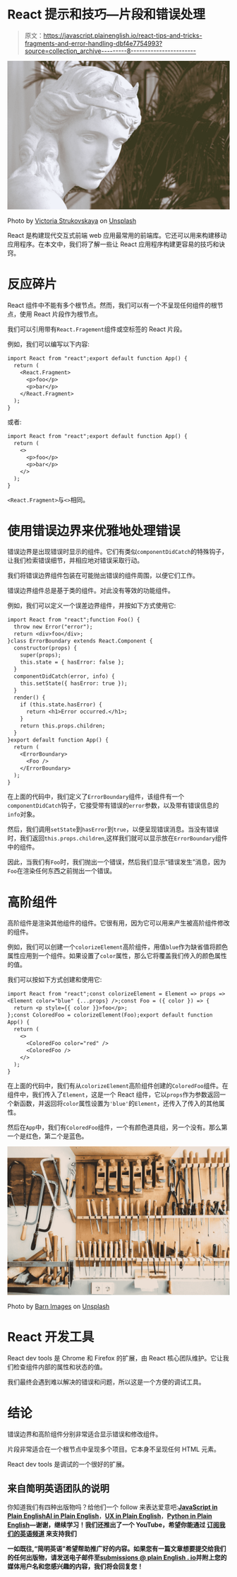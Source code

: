 # React 提示和技巧—片段和错误处理

> 原文：<https://javascript.plainenglish.io/react-tips-and-tricks-fragments-and-error-handling-dbf4e7754993?source=collection_archive---------8----------------------->

![](img/a1666eaeb07465d3f35280e485521330.png)

Photo by [Victoria Strukovskaya](https://unsplash.com/@struvictoryart?utm_source=medium&utm_medium=referral) on [Unsplash](https://unsplash.com?utm_source=medium&utm_medium=referral)

React 是构建现代交互式前端 web 应用最常用的前端库。它还可以用来构建移动应用程序。在本文中，我们将了解一些让 React 应用程序构建更容易的技巧和诀窍。

# 反应碎片

React 组件中不能有多个根节点。然而，我们可以有一个不呈现任何组件的根节点，使用 React 片段作为根节点。

我们可以引用带有`React.Fragement`组件或空标签的 React 片段。

例如，我们可以编写以下内容:

```
import React from "react";export default function App() {
  return (
    <React.Fragment>
      <p>foo</p>
      <p>bar</p>
    </React.Fragment>
  );
}
```

或者:

```
import React from "react";export default function App() {
  return (
    <>
      <p>foo</p>
      <p>bar</p>
    </>
  );
}
```

`<React.Fragment>`与`<>`相同。

# 使用错误边界来优雅地处理错误

错误边界是出现错误时显示的组件。它们有类似`componentDidCatch`的特殊钩子，让我们检索错误细节，并相应地对错误采取行动。

我们将错误边界组件包装在可能抛出错误的组件周围，以便它们工作。

错误边界组件总是基于类的组件。对此没有等效的功能组件。

例如，我们可以定义一个误差边界组件，并按如下方式使用它:

```
import React from "react";function Foo() {
  throw new Error("error");
  return <div>foo</div>;
}class ErrorBoundary extends React.Component {
  constructor(props) {
    super(props);
    this.state = { hasError: false };
  }
  componentDidCatch(error, info) {
    this.setState({ hasError: true });
  }
  render() {
    if (this.state.hasError) {
      return <h1>Error occurred.</h1>;
    }
    return this.props.children;
  }
}export default function App() {
  return (
    <ErrorBoundary>
      <Foo />
    </ErrorBoundary>
  );
}
```

在上面的代码中，我们定义了`ErrorBoundary`组件，该组件有一个`componentDidCatch`钩子，它接受带有错误的`error`参数，以及带有错误信息的`info`对象。

然后，我们调用`setState`到`hasError`到`true`，以便呈现错误消息。当没有错误时，我们返回`this.props.children`,这样我们就可以显示放在`ErrorBoundary`组件中的组件。

因此，当我们有`Foo`时，我们抛出一个错误，然后我们显示“错误发生”消息，因为`Foo`在渲染任何东西之前抛出一个错误。

# 高阶组件

高阶组件是渲染其他组件的组件。它很有用，因为它可以用来产生被高阶组件修改的组件。

例如，我们可以创建一个`colorizeElement`高阶组件，用值`blue`作为缺省值将颜色属性应用到一个组件。如果设置了`color`属性，那么它将覆盖我们传入的颜色属性的值。

我们可以按如下方式创建和使用它:

```
import React from "react";const colorizeElement = Element => props => <Element color="blue" {...props} />;const Foo = ({ color }) => {
  return <p style={{ color }}>foo</p>;
};const ColoredFoo = colorizeElement(Foo);export default function App() {
  return (
    <>
      <ColoredFoo color="red" />
      <ColoredFoo />
    </>
  );
}
```

在上面的代码中，我们有从`colorizeElement`高阶组件创建的`ColoredFoo`组件。在组件中，我们传入了`Element`，这是一个 React 组件，它以`props`作为参数返回一个新函数，并返回将`color`属性设置为`'blue'`的`Element`，还传入了传入的其他属性。

然后在`App`中，我们有`ColoredFoo`组件，一个有颜色道具组，另一个没有。那么第一个是红色，第二个是蓝色。

![](img/5666c2560bf32f015b1713c5813677ff.png)

Photo by [Barn Images](https://unsplash.com/@barnimages?utm_source=medium&utm_medium=referral) on [Unsplash](https://unsplash.com?utm_source=medium&utm_medium=referral)

# React 开发工具

React dev tools 是 Chrome 和 Firefox 的扩展，由 React 核心团队维护。它让我们检查组件内部的属性和状态的值。

我们最终会遇到难以解决的错误和问题，所以这是一个方便的调试工具。

# 结论

错误边界和高阶组件分别非常适合显示错误和修改组件。

片段非常适合在一个根节点中呈现多个项目。它本身不呈现任何 HTML 元素。

React dev tools 是调试的一个很好的扩展。

## 来自简明英语团队的说明

你知道我们有四种出版物吗？给他们一个 follow 来表达爱意吧:[**JavaScript in Plain English**](https://medium.com/javascript-in-plain-english)[**AI in Plain English**](https://medium.com/ai-in-plain-english)，[**UX in Plain English**](https://medium.com/ux-in-plain-english)，[**Python in Plain English**](https://medium.com/python-in-plain-english)**—谢谢，继续学习！我们还推出了一个 YouTube，希望你能通过 [**订阅我们的英语频道**](https://www.youtube.com/channel/UCtipWUghju290NWcn8jhyAw) 来支持我们**

**一如既往,“简明英语”希望帮助推广好的内容。如果您有一篇文章想要提交给我们的任何出版物，请发送电子邮件至[**submissions @ plain English . io**](mailto:submissions@plainenglish.io)**并附上您的媒体用户名和您感兴趣的内容，我们将会回复您！****